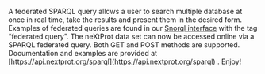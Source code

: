 A federated SPARQL query allows a user to search multiple database at once in real time, take the results and present them in the desired form. Examples of federated queries are found in our [Snorql interface](https://snorql.nextprot.org/) with the tag “federated query”. The neXtProt data set can now be accessed online via a SPARQL federated query. Both GET and POST methods are supported. Documentation and examples are provided at [https://api.nextprot.org/sparql](https://api.nextprot.org/sparql) . Enjoy!
